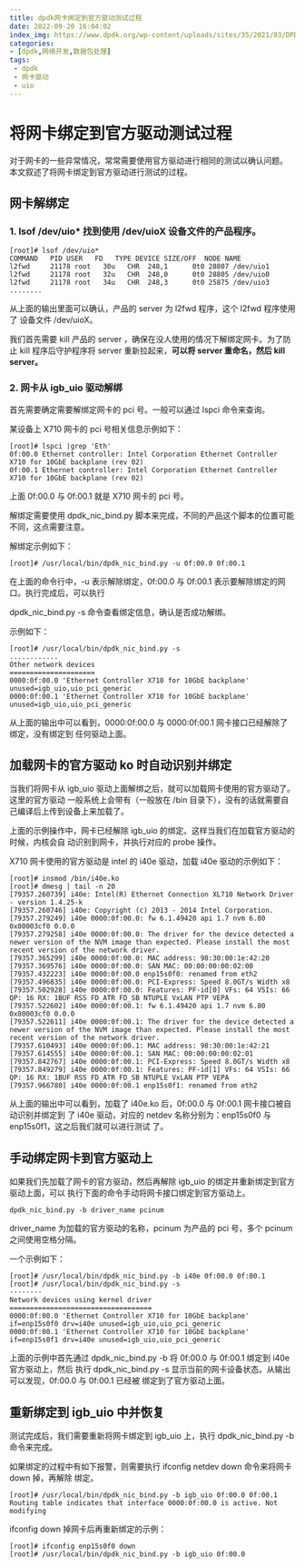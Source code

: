 ```yaml
---
title: dpdk网卡绑定到官方驱动测试过程
date: 2022-09-20 16:04:02
index_img: https://www.dpdk.org/wp-content/uploads/sites/35/2021/03/DPDK_logo-01-1.svg
categories:
- [dpdk,网络开发,数据包处理]
tags:
 - dpdk
 - 网卡驱动
 - uio
---
```

# 将网卡绑定到官方驱动测试过程
对于网卡的一些异常情况，常常需要使用官方驱动进行相同的测试以确认问题。
本文叙述了将网卡绑定到官方驱动进行测试的过程。

## 网卡解绑定

### 1. lsof /dev/uio* 找到使用 /dev/uioX 设备文件的产品程序。

```
[root]# lsof /dev/uio*
COMMAND   PID USER   FD   TYPE DEVICE SIZE/OFF  NODE NAME
l2fwd     21178 root   30u   CHR  248,1      0t0 28807 /dev/uio1
l2fwd     21178 root   32u   CHR  248,0      0t0 28805 /dev/uio0
l2fwd     21178 root   34u   CHR  248,3      0t0 25875 /dev/uio3
........
```

从上面的输出里面可以确认，产品的 server 为 l2fwd 程序，这个 l2fwd 程序使用了
设备文件 /dev/uioX。

我们首先需要 kill 产品的 server ，确保在没人使用的情况下解绑定网卡。为了防止
kill 程序后守护程序将 server 重新拉起来，**可以将 server 重命名，然后 kill server。**

### 2. 网卡从 igb_uio 驱动解绑

首先需要确定需要解绑定网卡的 pci 号。一般可以通过 lspci 命令来查询。

某设备上 X710 网卡的 pci 号相关信息示例如下：

```
[root]# lspci |grep 'Eth'
0f:00.0 Ethernet controller: Intel Corporation Ethernet Controller X710 for 10GbE backplane (rev 02)
0f:00.1 Ethernet controller: Intel Corporation Ethernet Controller X710 for 10GbE backplane (rev 02)
```

上面 0f:00.0 与 0f:00.1 就是 X710 网卡的 pci 号。

解绑定需要使用 dpdk_nic_bind.py 脚本来完成，不同的产品这个脚本的位置可能不同，这点需要注意。

解绑定示例如下：

```
[root]# /usr/local/bin/dpdk_nic_bind.py -u 0f:00.0 0f:00.1
```

在上面的命令行中，-u 表示解除绑定，0f:00.0 与 0f:00.1 表示要解除绑定的网口。执行完成后，可以执行

dpdk_nic_bind.py -s 命令查看绑定信息，确认是否成功解绑。

示例如下：

```
[root]# /usr/local/bin/dpdk_nic_bind.py -s
............
Other network devices
=====================
0000:0f:00.0 'Ethernet Controller X710 for 10GbE backplane' unused=igb_uio,uio_pci_generic
0000:0f:00.1 'Ethernet Controller X710 for 10GbE backplane' unused=igb_uio,uio_pci_generic

```

从上面的输出中可以看到，0000:0f:00.0 与 0000:0f:00.1 网卡接口已经解除了绑定，没有绑定到
任何驱动上面。

## 加载网卡的官方驱动 ko 时自动识别并绑定

当我们将网卡从 igb_uio 驱动上面解绑之后，就可以加载网卡使用的官方驱动了。这里的官方驱动
一般系统上会带有（一般放在 /bin 目录下），没有的话就需要自己编译后上传到设备上来加载了。

上面的示例操作中，网卡已经解除 igb_uio 的绑定。这样当我们在加载官方驱动的时候，内核会自
动识别到网卡，并执行对应的 probe 操作。

X710 网卡使用的官方驱动是 intel 的 i40e 驱动，加载 i40e 驱动的示例如下：

```
[root]# insmod /bin/i40e.ko
[root]# dmesg | tail -n 20
[79357.260739] i40e: Intel(R) Ethernet Connection XL710 Network Driver - version 1.4.25-k
[79357.260746] i40e: Copyright (c) 2013 - 2014 Intel Corporation.
[79357.279249] i40e 0000:0f:00.0: fw 6.1.49420 api 1.7 nvm 6.80 0x80003cf0 0.0.0
[79357.279258] i40e 0000:0f:00.0: The driver for the device detected a newer version of the NVM image than expected. Please install the most recent version of the network driver.
[79357.365299] i40e 0000:0f:00.0: MAC address: 98:30:00:1e:42:20
[79357.369576] i40e 0000:0f:00.0: SAN MAC: 00:00:00:00:02:00
[79357.432223] i40e 0000:0f:00.0 enp15s0f0: renamed from eth2
[79357.496835] i40e 0000:0f:00.0: PCI-Express: Speed 8.0GT/s Width x8
[79357.502928] i40e 0000:0f:00.0: Features: PF-id[0] VFs: 64 VSIs: 66 QP: 16 RX: 1BUF RSS FD_ATR FD_SB NTUPLE VxLAN PTP VEPA
[79357.522602] i40e 0000:0f:00.1: fw 6.1.49420 api 1.7 nvm 6.80 0x80003cf0 0.0.0
[79357.522611] i40e 0000:0f:00.1: The driver for the device detected a newer version of the NVM image than expected. Please install the most recent version of the network driver.
[79357.610493] i40e 0000:0f:00.1: MAC address: 98:30:00:1e:42:21
[79357.614555] i40e 0000:0f:00.1: SAN MAC: 00:00:00:00:02:01
[79357.842767] i40e 0000:0f:00.1: PCI-Express: Speed 8.0GT/s Width x8
[79357.849279] i40e 0000:0f:00.1: Features: PF-id[1] VFs: 64 VSIs: 66 QP: 16 RX: 1BUF RSS FD_ATR FD_SB NTUPLE VxLAN PTP VEPA
[79357.966780] i40e 0000:0f:00.1 enp15s0f1: renamed from eth2
```

从上面的输出中可以看到，加载了 i40e.ko 后，0f:00.0 与 0f:00.1 网卡接口被自动识别并绑定到
了 i40e 驱动，对应的 netdev 名称分别为：enp15s0f0 与 enp15s0f1，这之后我们就可以进行测试
了。

## 手动绑定网卡到官方驱动上

如果我们先加载了网卡的官方驱动，然后再解除 igb_uio 的绑定并重新绑定到官方驱动上面，可以
执行下面的命令手动将网卡接口绑定到官方驱动上。

```
dpdk_nic_bind.py -b driver_name pcinum
```

driver_name 为加载的官方驱动的名称，pcinum 为产品的 pci 号，多个 pcinum 之间使用空格分隔。

一个示例如下：

```
[root]# /usr/local/bin/dpdk_nic_bind.py -b i40e 0f:00.0 0f:00.1
[root]# /usr/local/bin/dpdk_nic_bind.py -s
········
Network devices using kernel driver
===================================
0000:0f:00.0 'Ethernet Controller X710 for 10GbE backplane' if=enp15s0f0 drv=i40e unused=igb_uio,uio_pci_generic
0000:0f:00.1 'Ethernet Controller X710 for 10GbE backplane' if=enp15s0f1 drv=i40e unused=igb_uio,uio_pci_generic
```

上面的示例中首先通过 dpdk_nic_bind.py -b 将 0f:00.0 与 0f:00.1 绑定到 i40e 官方驱动上，然后
执行 dpdk_nic_bind.py -s 显示当前的网卡设备状态。从输出可以发现，0f:00.0 与 0f:00.1 已经被
绑定到了官方驱动上面。

## 重新绑定到 igb_uio 中并恢复

测试完成后，我们需要重新将网卡绑定到 igb_uio 上，执行 dpdk_nic_bind.py -b 命令来完成。

如果绑定的过程中有如下报警，则需要执行 ifconfig netdev down 命令来将网卡 down 掉，再解除
绑定。

```
[root]# /usr/local/bin/dpdk_nic_bind.py -b igb_uio 0f:00.0 0f:00.1
Routing table indicates that interface 0000:0f:00.0 is active. Not modifying
```

ifconfig down 掉网卡后再重新绑定的示例：

```
[root]# ifconfig enp15s0f0 down
[root]# /usr/local/bin/dpdk_nic_bind.py -b igb_uio 0f:00.0
```

